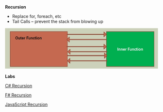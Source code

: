 **Recursion**

* Replace for, foreach, etc 
* Tail Calls – prevent the stack from blowing up

![recursion](../Images/recursion.jpg)


**Labs**

[C# Recursion](./CSharp.md)

[F# Recursion](./FSharp.md)

[JavaScript Recursion](./JS.md)
